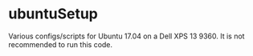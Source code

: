 # ubuntuSetup
Various configs/scripts for Ubuntu 17.04 on a Dell XPS 13 9360.
It is not recommended to run this code.
